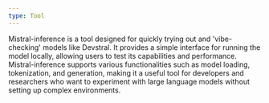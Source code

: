 ```yaml
---
type: Tool
---
```


Mistral-inference is a tool designed for quickly trying out and 'vibe-checking' models like Devstral. It provides a simple interface for running the model locally, allowing users to test its capabilities and performance. Mistral-inference supports various functionalities such as model loading, tokenization, and generation, making it a useful tool for developers and researchers who want to experiment with large language models without setting up complex environments.